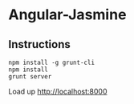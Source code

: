 Angular-Jasmine
===============

## Instructions ##

```shell
npm install -g grunt-cli
npm install
grunt server
```

Load up [http://localhost:8000](http://localhost:8000)
